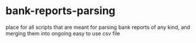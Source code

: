 # bank-reports-parsing
place for all scripts that are meant for parsing bank reports of any kind, and merging them into ongoing easy to use csv file
